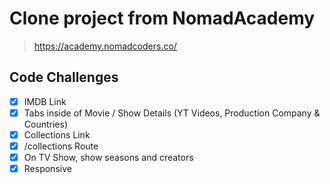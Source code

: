 # Clone project from NomadAcademy
> https://academy.nomadcoders.co/

## Code Challenges

- [x] IMDB Link
- [x] Tabs inside of Movie / Show Details (YT Videos, Production Company & Countries)
- [x] Collections Link
- [x] /collections Route
- [x] On TV Show, show seasons and creators
- [x] Responsive